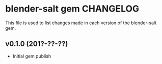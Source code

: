 blender-salt gem CHANGELOG
======================
This file is used to list changes made in each version of the blender-salt gem.

v0.1.0 (201?-??-??)
-------------------
- Initial gem publish
